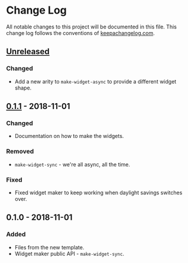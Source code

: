 # Change Log
All notable changes to this project will be documented in this file. This change log follows the conventions of [keepachangelog.com](http://keepachangelog.com/).

## [Unreleased]
### Changed
- Add a new arity to `make-widget-async` to provide a different widget shape.

## [0.1.1] - 2018-11-01
### Changed
- Documentation on how to make the widgets.

### Removed
- `make-widget-sync` - we're all async, all the time.

### Fixed
- Fixed widget maker to keep working when daylight savings switches over.

## 0.1.0 - 2018-11-01
### Added
- Files from the new template.
- Widget maker public API - `make-widget-sync`.

[Unreleased]: https://github.com/your-name/deps-ancient/compare/0.1.1...HEAD
[0.1.1]: https://github.com/your-name/deps-ancient/compare/0.1.0...0.1.1
